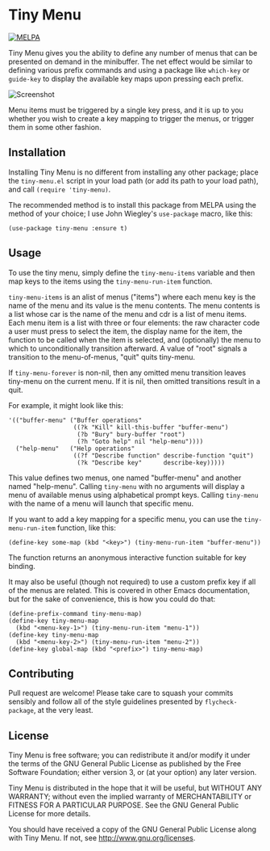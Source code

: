 # Tiny Menu #

[![MELPA](http://melpa.org/packages/tiny-menu-badge.svg)](http://melpa.org/#/tiny-menu)

Tiny Menu gives you the ability to define any number of menus that can be
presented on demand in the minibuffer. The net effect would be similar to
defining various prefix commands and using a package like `which-key` or
`guide-key` to display the available key maps upon pressing each prefix.

![Screenshot](/assets/tiny-menu-screenshot.png?raw=true "Screenshot")

Menu items must be triggered by a single key press, and it is up to you whether
you wish to create a key mapping to trigger the menus, or trigger them in some
other fashion.

## Installation ##

Installing Tiny Menu is no different from installing any other package; place
the `tiny-menu.el` script in your load path (or add its path to your load path),
and call `(require 'tiny-menu)`.

The recommended method is to install this package from MELPA using the method of
your choice; I use John Wiegley's `use-package` macro, like this:

`(use-package tiny-menu :ensure t)`

## Usage ##

To use the tiny menu, simply define the `tiny-menu-items` variable and then map
keys to the items using the `tiny-menu-run-item` function.

`tiny-menu-items` is an alist of menus ("items") where each menu key is the name
of the menu and its value is the menu contents. The menu contents is a list
whose car is the name of the menu and cdr is a list of menu items. Each menu
item is a list with three or four elements: the raw character code a user must
press to select the item, the display name for the item, the function to be
called when the item is selected, and (optionally) the menu to which to
unconditionally transition afterward. A value of "root" signals a transition to
the menu-of-menus, "quit" quits tiny-menu.

If `tiny-menu-forever` is non-nil, then any omitted menu transition leaves
tiny-menu on the current menu. If it is nil, then omitted transitions result in
a quit.

For example, it might look like this:

```
'(("buffer-menu" ("Buffer operations"
                  ((?k "Kill" kill-this-buffer "buffer-menu")
                   (?b "Bury" bury-buffer "root")
                   (?h "Goto help" nil "help-menu"))))
  ("help-menu"   ("Help operations"
                  ((?f "Describe function" describe-function "quit")
                   (?k "Describe key"      describe-key)))))
```

This value defines two menus, one named "buffer-menu" and another named
"help-menu".  Calling `tiny-menu` with no arguments will display a menu of
available menus using alphabetical prompt keys.  Calling `tiny-menu` with the
name of a menu will launch that specific menu.

If you want to add a key mapping for a specific menu, you can use the
`tiny-menu-run-item` function, like this:

`(define-key some-map (kbd "<key>") (tiny-menu-run-item "buffer-menu"))`

The function returns an anonymous interactive function suitable for key binding.

It may also be useful (though not required) to use a custom prefix key if all of
the menus are related.  This is covered in other Emacs documentation, but for
the sake of convenience, this is how you could do that:

```
(define-prefix-command tiny-menu-map)
(define-key tiny-menu-map
  (kbd "<menu-key-1>") (tiny-menu-run-item "menu-1"))
(define-key tiny-menu-map
  (kbd "<menu-key-2>") (tiny-menu-run-item "menu-2"))
(define-key global-map (kbd "<prefix>") tiny-menu-map)
```

## Contributing ##

Pull request are welcome! Please take care to squash your commits sensibly and
follow all of the style guidelines presented by `flycheck-package`, at the very
least.

## License ##

Tiny Menu is free software; you can redistribute it and/or modify it under the
terms of the GNU General Public License as published by the Free Software
Foundation; either version 3, or (at your option) any later version.

Tiny Menu is distributed in the hope that it will be useful, but WITHOUT ANY
WARRANTY; without even the implied warranty of MERCHANTABILITY or FITNESS FOR A
PARTICULAR PURPOSE.  See the GNU General Public License for more details.

You should have received a copy of the GNU General Public License along with
Tiny Menu.  If not, see http://www.gnu.org/licenses.
